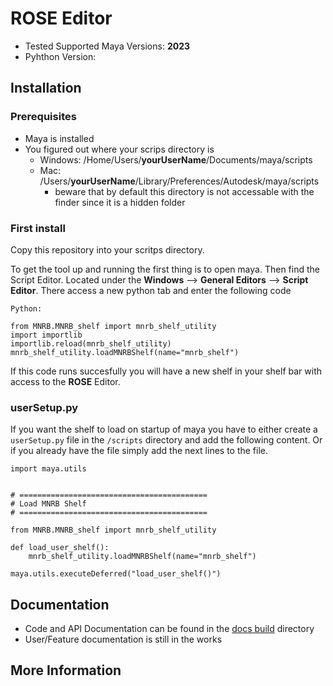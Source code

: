 # ROSE Editor

* Tested Supported Maya Versions: __2023__
* Pyhthon Version: 

## Installation

### Prerequisites

* Maya is installed
* You figured out where your scrips directory is
  * Windows: /Home/Users/__yourUserName__/Documents/maya/scripts
  * Mac: /Users/__yourUserName__/Library/Preferences/Autodesk/maya/scripts
    * beware that by default this directory is not accessable with the finder since it is a hidden folder

### First install

Copy this repository into your scritps directory.

To get the tool up and running the first thing is to open maya. Then find the Script Editor. Located under the __Windows__ --> __General Editors__ --> __Script Editor__. 
There access a new python tab and enter the following code

```
Python: 

from MNRB.MNRB_shelf import mnrb_shelf_utility
import importlib
importlib.reload(mnrb_shelf_utility)
mnrb_shelf_utility.loadMNRBShelf(name="mnrb_shelf")

```

If this code runs succesfully you will have a new shelf in your shelf bar with access to the __ROSE__ Editor.

### userSetup.py

If you want the shelf to load on startup of maya you have to either create a `userSetup.py` file in the `/scripts` directory and add the following content. Or if you already have the file simply add the next lines to the file.

```
import maya.utils


# ==========================================
# Load MNRB Shelf
# ==========================================

from MNRB.MNRB_shelf import mnrb_shelf_utility

def load_user_shelf():
    mnrb_shelf_utility.loadMNRBShelf(name="mnrb_shelf")

maya.utils.executeDeferred("load_user_shelf()")
```

## Documentation

*  Code and API Documentation can be found in the [docs build](./docs/build/html/) directory
* User/Feature documentation is still in the works

## More Information